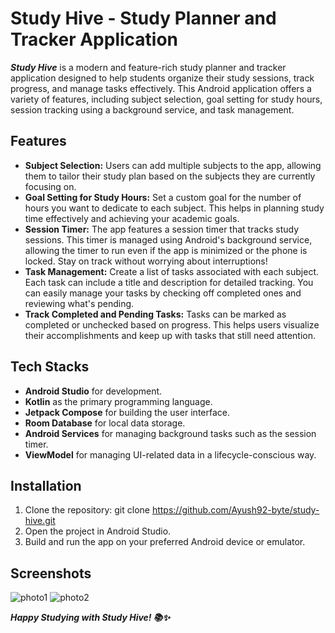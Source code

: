 # Study Hive - Study Planner and Tracker Application
***Study Hive*** is a modern and feature-rich study planner and tracker application designed to help students organize their study sessions, track progress, and manage tasks effectively. This Android application offers a variety of features, including subject selection, goal setting for study hours, session tracking using a background service, and task management.
## Features
- **Subject Selection:** Users can add multiple subjects to the app, allowing them to tailor their study plan based on the subjects they are currently focusing on.
- **Goal Setting for Study Hours:** Set a custom goal for the number of hours you want to dedicate to each subject. This helps in planning study time effectively and achieving your academic goals.
- **Session Timer:** The app features a session timer that tracks study sessions. This timer is managed using Android's background service, allowing the timer to run even if the app is minimized or the phone is locked. Stay on track without worrying about interruptions!
- **Task Management:** Create a list of tasks associated with each subject. Each task can include a title and description for detailed tracking. You can easily manage your tasks by checking off completed ones and reviewing what's pending.
- **Track Completed and Pending Tasks:** Tasks can be marked as completed or unchecked based on progress. This helps users visualize their accomplishments and keep up with tasks that still need attention.
## Tech Stacks 
- **Android Studio** for development.
- **Kotlin** as the primary programming language.
- **Jetpack Compose** for building the user interface.
- **Room Database** for local data storage.
- **Android Services** for managing background tasks such as the session timer.
- **ViewModel** for managing UI-related data in a lifecycle-conscious way.
## Installation 
1. Clone the repository:
   git clone https://github.com/Ayush92-byte/study-hive.git
2. Open the project in Android Studio.
3. Build and run the app on your preferred Android device or emulator.
## Screenshots
![photo1](https://github.com/user-attachments/assets/b98c89af-06c1-4a72-85e6-7fdbabf0f14f)
![photo2](https://github.com/user-attachments/assets/a4fcc0bd-2e02-4a7d-a10d-e09a79caa749)



***Happy Studying with Study Hive! 📚✨***


